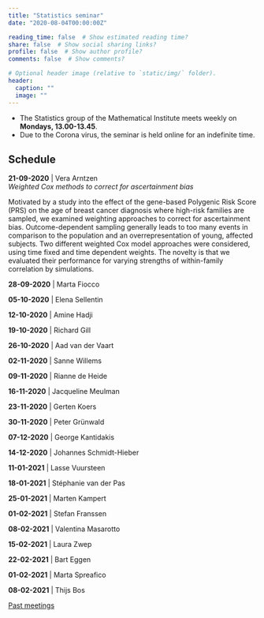 ```yaml
---
title: "Statistics seminar"
date: "2020-08-04T00:00:00Z"

reading_time: false  # Show estimated reading time?
share: false  # Show social sharing links?
profile: false  # Show author profile?
comments: false  # Show comments?

# Optional header image (relative to `static/img/` folder).
header:
  caption: ""
  image: ""
---
```


- The Statistics group of the Mathematical Institute meets weekly on **Mondays,
13.00-13.45**. 
- Due to the Corona virus, the seminar is held online for an
indefinite time.


## Schedule


**21-09-2020** | Vera Arntzen  
*Weighted Cox methods to correct for ascertainment bias*

Motivated by a study into the effect of the gene-based Polygenic Risk Score (PRS) on the age of breast cancer diagnosis where high-risk families are sampled, we examined weighting approaches to correct for ascertainment bias. Outcome-dependent sampling generally leads to too many events in comparison to the population and an overrepresentation of young, affected subjects. Two different weighted Cox model approaches were considered, using time fixed and time dependent weights. The novelty is that we evaluated their performance for varying strengths of within-family correlation by simulations.


**28-09-2020** | Marta Fiocco

**05-10-2020** | Elena Sellentin

**12-10-2020** | Amine Hadji

**19-10-2020** | Richard Gill


**26-10-2020** | Aad van der Vaart

**02-11-2020** | Sanne Willems

**09-11-2020** | Rianne de Heide

**16-11-2020** |  Jacqueline Meulman

**23-11-2020** |  Gerten Koers

**30-11-2020** | Peter Grünwald

**07-12-2020** |  George Kantidakis

**14-12-2020** |  Johannes Schmidt-Hieber

**11-01-2021** |  Lasse Vuursteen

**18-01-2021** |  Stéphanie van der Pas

**25-01-2021** |  Marten Kampert

**01-02-2021** |  Stefan Franssen

**08-02-2021** |  Valentina Masarotto

**15-02-2021** | Laura Zwep

**22-02-2021** |  Bart Eggen

**01-02-2021** |   Marta Spreafico

**08-02-2021** |  Thijs Bos

[Past meetings](/seminar-past)
